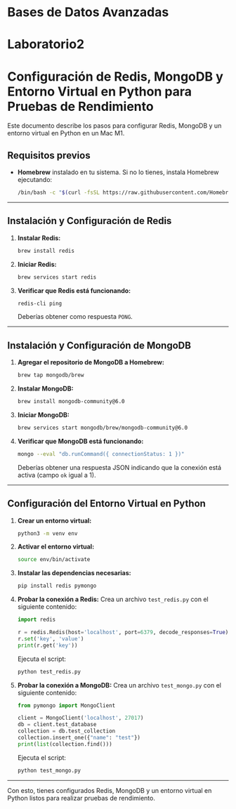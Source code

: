 # Bases de Datos Avanzadas
# Laboratorio2 

# Configuración de Redis, MongoDB y Entorno Virtual en Python para Pruebas de Rendimiento

Este documento describe los pasos para configurar Redis, MongoDB y un entorno virtual en Python en un Mac M1.

## Requisitos previos
- **Homebrew** instalado en tu sistema. Si no lo tienes, instala Homebrew ejecutando:
  ```bash
  /bin/bash -c "$(curl -fsSL https://raw.githubusercontent.com/Homebrew/install/HEAD/install.sh)"
  ```

---

## Instalación y Configuración de Redis

1. **Instalar Redis:**
   ```bash
   brew install redis
   ```

2. **Iniciar Redis:**
   ```bash
   brew services start redis
   ```

3. **Verificar que Redis está funcionando:**
   ```bash
   redis-cli ping
   ```
   Deberías obtener como respuesta `PONG`.

---

## Instalación y Configuración de MongoDB

1. **Agregar el repositorio de MongoDB a Homebrew:**
   ```bash
   brew tap mongodb/brew
   ```

2. **Instalar MongoDB:**
   ```bash
   brew install mongodb-community@6.0
   ```

3. **Iniciar MongoDB:**
   ```bash
   brew services start mongodb/brew/mongodb-community@6.0
   ```

4. **Verificar que MongoDB está funcionando:**
   ```bash
   mongo --eval "db.runCommand({ connectionStatus: 1 })"
   ```
   Deberías obtener una respuesta JSON indicando que la conexión está activa (campo `ok` igual a 1).

---

## Configuración del Entorno Virtual en Python

1. **Crear un entorno virtual:**
   ```bash
   python3 -m venv env
   ```

2. **Activar el entorno virtual:**
   ```bash
   source env/bin/activate
   ```

3. **Instalar las dependencias necesarias:**
   ```bash
   pip install redis pymongo
   ```

4. **Probar la conexión a Redis:**
   Crea un archivo `test_redis.py` con el siguiente contenido:
   ```python
   import redis

   r = redis.Redis(host='localhost', port=6379, decode_responses=True)
   r.set('key', 'value')
   print(r.get('key'))
   ```
   Ejecuta el script:
   ```bash
   python test_redis.py
   ```

5. **Probar la conexión a MongoDB:**
   Crea un archivo `test_mongo.py` con el siguiente contenido:
   ```python
   from pymongo import MongoClient

   client = MongoClient('localhost', 27017)
   db = client.test_database
   collection = db.test_collection
   collection.insert_one({"name": "test"})
   print(list(collection.find()))
   ```
   Ejecuta el script:
   ```bash
   python test_mongo.py
   ```

---

Con esto, tienes configurados Redis, MongoDB y un entorno virtual en Python listos para realizar pruebas de rendimiento.
